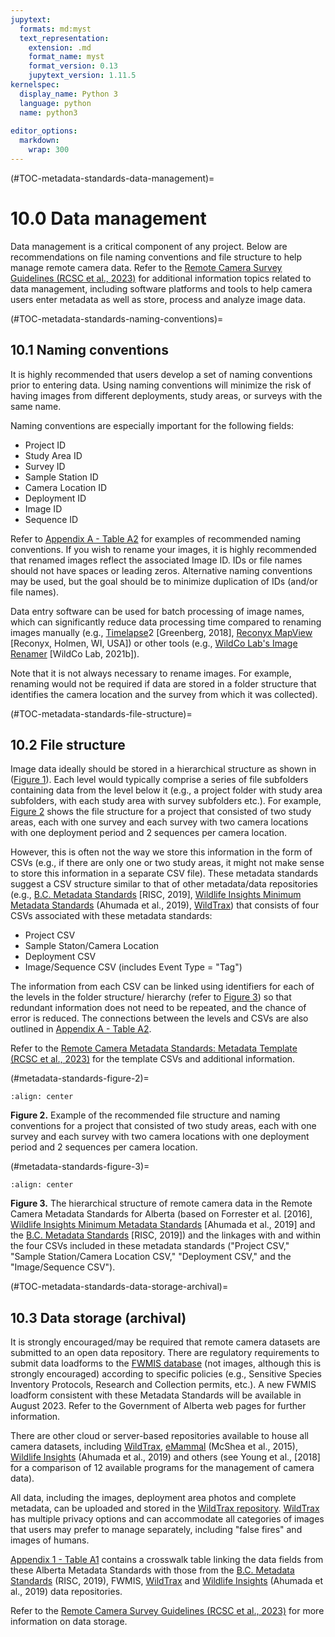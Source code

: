 ```yaml
---
jupytext:
  formats: md:myst
  text_representation:
    extension: .md
    format_name: myst
    format_version: 0.13
    jupytext_version: 1.11.5
kernelspec:
  display_name: Python 3
  language: python
  name: python3
  
editor_options: 
  markdown: 
    wrap: 300
---
```


(#TOC-metadata-standards-data-management)=
# 10.0 Data management

Data management is a critical component of any project. Below are recommendations on file naming conventions and file structure to help manage remote camera data. Refer to the [Remote Camera Survey Guidelines (RCSC et al., 2023)](#remote-cam-survey-guidelines) for additional information topics related to data management, including
software platforms and tools to help camera users enter metadata as well as store, process and analyze image data.

(#TOC-metadata-standards-naming-conventions)=
## 10.1 Naming conventions

It is highly recommended that users develop a set of naming conventions prior to entering data. Using naming conventions will minimize the risk of having images from different deployments, study areas, or surveys with the same name.

Naming conventions are especially important for the following fields:

-   Project ID
-   Study Area ID
-   Survey ID
-   Sample Station ID
-   Camera Location ID
-   Deployment ID
-   Image ID
-   Sequence ID

Refer to [Appendix A - Table A2](#metadata-standards-appendix-a-table-a-2) for examples of
recommended naming conventions. If you wish to rename your images, it is highly recommended that renamed images reflect the associated Image ID. IDs or file names should not have spaces or leading zeros. Alternative naming conventions may be used, but the goal should be to minimize duplication of
IDs (and/or file names).

Data entry software can be used for batch processing of image names, which can significantly reduce data processing time compared to renaming images manually (e.g., [Timelapse](http://saul.cpsc.ucalgary.ca/timelapse/)2 [Greenberg, 2018], [Reconyx MapView](http://www.reconyx.com/software/mapview;)
[Reconyx, Holmen, WI, USA]) or other tools (e.g., [WildCo Lab's Image Renamer](https://github.com/WildCoLab/WildCo_Image_Renamer) [WildCo Lab, 2021b]).

Note that it is not always necessary to rename images. For example, renaming would not be required if data are stored in a folder structure that identifies the camera location and the survey from which it was collected).

(#TOC-metadata-standards-file-structure)=
## 10.2 File structure

Image data ideally should be stored in a hierarchical structure as shown in ([Figure 1](#metadata-standards-figure-1)). Each level would typically comprise a series of file subfolders containing data from the level below it (e.g., a project folder with study area subfolders, with each study area with survey subfolders
etc.). For example, [Figure 2](#metadata-standards-figure-2) shows the file structure for a project that consisted of two study areas, each with one survey and each survey with two camera locations with one deployment period and 2 sequences per camera location.

However, this is often not the way we store this information in the form of CSVs (e.g., if there are only one or two study areas, it might not make sense to store this information in a separate CSV file). These metadata standards suggest a CSV structure similar to that of other metadata/data
repositories (e.g., [B.C. Metadata Standards](https://www2.gov.bc.ca/assets/gov/environment/natural-resource-stewardship/nr-laws-policy/risc/wcmp_v1.pdf) [RISC, 2019], [Wildlife Insights Minimum Metadata
Standards](https://docs.google.com/spreadsheets/d/1Jg-WybmVeGlWGrbPpwuwJCgranOV1r3M_LrzELttfK0/edit#gid=412365965) (Ahumada et al., 2019), [WildTrax](https://portal.wildtrax.ca)) that consists of four CSVs associated with these metadata standards:

-   Project CSV
-   Sample Staton/Camera Location
-   Deployment CSV
-   Image/Sequence CSV (includes Event Type = "Tag")

The information from each CSV can be linked using identifiers for each of the levels in the folder structure/ hierarchy (refer to [Figure 3](#metadata-standards-figure-3)) so that redundant information does not need to be repeated, and the chance of error is reduced. The connections between the levels and CSVs
are also outlined in [Appendix A - Table A2](#metadata-standards-appendix-a-table-a-2).

Refer to the [Remote Camera Metadata Standards: Metadata Template (RCSC et al., 2023)](#metadata-template) for the template CSVs and additional information.

(#metadata-standards-figure-2)=

```{figure} ./files-2_metadata-standards/figures/Metadata_FolderStructure_2023-07-13_trimmed.jpg
:align: center
```

**Figure 2.** Example of the recommended file structure and naming conventions for a project that consisted of two study areas, each with one survey and each survey with two camera locations with one deployment period and 2 sequences per camera location.

(#metadata-standards-figure-3)=

```{figure} ./files-2_metadata-standards/figures/Metadata_Links_CSV_Heirarchy_2023-07-12_trimmed.jpg
:align: center
```
**Figure 3.** The hierarchical structure of remote camera data in the Remote Camera Metadata Standards for Alberta (based on Forrester et al. [2016], [Wildlife Insights Minimum Metadata Standards](https://docs.google.com/spreadsheets/d/1Jg-WybmVeGlWGrbPpwuwJCgranOV1r3M_LrzELttfK0/edit#gid=412365965)
[Ahumada et al., 2019] and the [B.C. Metadata Standards](https://www2.gov.bc.ca/assets/gov/environment/natural-resource-stewardship/nr-laws-policy/risc/wcmp_v1.pdf) [RISC, 2019]) and the linkages with and within the four CSVs included in these metadata standards ("Project CSV," "Sample
Station/Camera Location CSV," "Deployment CSV," and the "Image/Sequence CSV").


(#TOC-metadata-standards-data-storage-archival)=
## 10.3 Data storage (archival)

It is strongly encouraged/may be required that remote camera datasets are submitted to an open data repository. There are regulatory requirements to submit data loadforms to the [FWMIS database](https://www.alberta.ca/fisheries-and-wildlife-management-information-system-overview.aspx) (not images,
although this is strongly encouraged) according to specific policies (e.g., Sensitive Species Inventory Protocols, Research and Collection permits, etc.). A new FWMIS loadform consistent with these Metadata Standards will be available in August 2023. Refer to the Government of Alberta web pages for
further information.

There are other cloud or server-based repositories available to house all camera datasets, including [WildTrax](http://www.wildtrax.ca/), [eMammal](https://emammal.si.edu/) (McShea et al., 2015), [Wildlife Insights](https://www.wildlifeinsights.org/) (Ahumada et al., 2019) and others (see Young et
al., [2018] for a comparison of 12 available programs for the management of camera data).

All data, including the images, deployment area photos and complete metadata, can be uploaded and stored in the [WildTrax repository](http://www.wildtrax.ca). [WildTrax](https://portal.wildtrax.ca) has multiple privacy options and can accommodate all categories of images that users may prefer to manage separately, including
"false fires" and images of humans.

[Appendix 1 - Table A1](#metadata-standards-appendix-a-table-a-1) contains a
crosswalk table linking the data fields from these Alberta Metadata Standards with those from the [B.C. Metadata Standards](https://www2.gov.bc.ca/assets/gov/environment/natural-resource-stewardship/nr-laws-policy/risc/wcmp_v1.pdf) (RISC, 2019), FWMIS, [WildTrax](https://portal.wildtrax.ca) and [Wildlife
Insights](https://www.wildlifeinsights.org/) (Ahumada et al., 2019) data repositories.

Refer to the [Remote Camera Survey Guidelines (RCSC et al., 2023)](#remote-cam-survey-guidelines) for more information on data storage.
